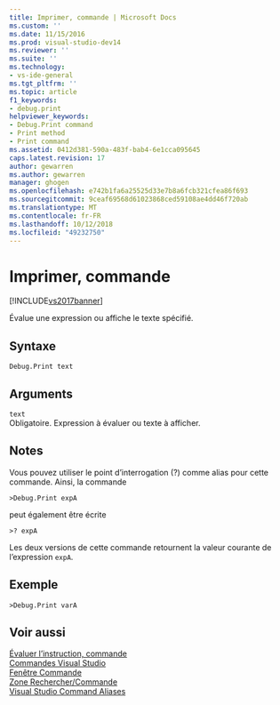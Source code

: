 ```yaml
---
title: Imprimer, commande | Microsoft Docs
ms.custom: ''
ms.date: 11/15/2016
ms.prod: visual-studio-dev14
ms.reviewer: ''
ms.suite: ''
ms.technology:
- vs-ide-general
ms.tgt_pltfrm: ''
ms.topic: article
f1_keywords:
- debug.print
helpviewer_keywords:
- Debug.Print command
- Print method
- Print command
ms.assetid: 0412d381-590a-483f-bab4-6e1cca095645
caps.latest.revision: 17
author: gewarren
ms.author: gewarren
manager: ghogen
ms.openlocfilehash: e742b1fa6a25525d33e7b8a6fcb321cfea86f693
ms.sourcegitcommit: 9ceaf69568d61023868ced59108ae4dd46f720ab
ms.translationtype: MT
ms.contentlocale: fr-FR
ms.lasthandoff: 10/12/2018
ms.locfileid: "49232750"
---
```

# <a name="print-command"></a>Imprimer, commande
[!INCLUDE[vs2017banner](../../includes/vs2017banner.md)]

  
Évalue une expression ou affiche le texte spécifié.  
  
## <a name="syntax"></a>Syntaxe  
  
```  
Debug.Print text  
```  
  
## <a name="arguments"></a>Arguments  
 `text`  
 Obligatoire. Expression à évaluer ou texte à afficher.  
  
## <a name="remarks"></a>Notes  
 Vous pouvez utiliser le point d’interrogation (?) comme alias pour cette commande. Ainsi, la commande  
  
```  
>Debug.Print expA  
```  
  
 peut également être écrite  
  
```  
>? expA  
```  
  
 Les deux versions de cette commande retournent la valeur courante de l’expression `expA`.  
  
## <a name="example"></a>Exemple  
  
```  
>Debug.Print varA  
```  
  
## <a name="see-also"></a>Voir aussi  
 [Évaluer l’instruction, commande](../../ide/reference/evaluate-statement-command.md)   
 [Commandes Visual Studio](../../ide/reference/visual-studio-commands.md)   
 [Fenêtre Commande](../../ide/reference/command-window.md)   
 [Zone Rechercher/Commande](../../ide/find-command-box.md)   
 [Visual Studio Command Aliases](../../ide/reference/visual-studio-command-aliases.md)



